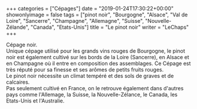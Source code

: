 +++
categories = ["Cépages"]
date = "2019-01-24T17:30:22+00:00"
showonlyimage = false
tags = ["pinot noir", "Bourgogne", "Alsace", "Val de Loire", "Sancerre", "Champagne", "Allemagne", "Suisse", "Nouvelle-Zélande", "Canada", "Etats-Unis"]
title = "Le pinot noir"
writer = "LeChaps"
+++

Cépage noir.  
Unique cépage utilisé pour les grands vins rouges de Bourgogne, le pinot noir est également cultivé sur les bords de la Loire (Sancerre), en Alsace et en Champagne où il entre en composition des assemblages. Ce Cépage est très réputé pour sa finesse et ses arômes de petits fruits rouges.  
Le pinot noir nécessite un climat tempéré et des sols de graves et de calcaires.  
Pas seulement cultivé en France, on le retrouve également dans d'autres pays comme l'Allemage, la Suisse, la Nouvelle-Zélance, le Canada, les Etats-Unis et l'Australie.